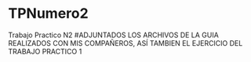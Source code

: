 # TPNumero2
Trabajo Practico N2
#ADJUNTADOS LOS ARCHIVOS DE LA GUIA REALIZADOS CON MIS COMPAÑEROS, ASÍ TAMBIEN EL EJERCICIO DEL TRABAJO PRACTICO 1
